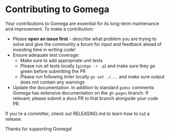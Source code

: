 # Contributing to Gomega

Your contributions to Gomega are essential for its long-term maintenance and improvement. To make a contribution:

- Please **open an issue first** - describe what problem you are trying to solve and give the community a forum for input and feedback ahead of investing time in writing code!
- Ensure adequate test coverage:
  - Make sure to add appropriate unit tests
  - Please run all tests locally (`ginkgo -r -p`) and make sure they go green before submitting the PR
  - Please run following linter locally `go vet ./...` and make sure output does not contain any warnings
- Update the documentation. In addition to standard `godoc` comments Gomega has extensive documentation on the `gh-pages` branch. If relevant, please submit a docs PR to that branch alongside your code PR.

If you're a committer, check out RELEASING.md to learn how to cut a release.

Thanks for supporting Gomega!
